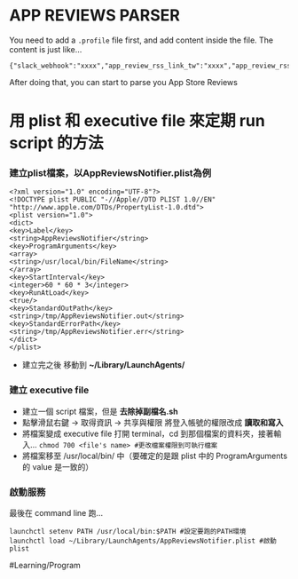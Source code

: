 # APP REVIEWS PARSER

You need to add a  `.profile`  file first, and add content inside the file. The content is just like…
```
{"slack_webhook":"xxxx","app_review_rss_link_tw":"xxxx","app_review_rss_link_jp":"xxxx","app_review_rss_link_us":"xxxx"}
```

After doing that,  you can start to parse you App Store Reviews

# 用 plist 和 executive file 來定期 run script 的方法
### 建立plist檔案，以AppReviewsNotifier.plist為例
```
<?xml version="1.0" encoding="UTF-8"?>
<!DOCTYPE plist PUBLIC "-//Apple//DTD PLIST 1.0//EN" "http://www.apple.com/DTDs/PropertyList-1.0.dtd">
<plist version="1.0">
<dict>
<key>Label</key>
<string>AppReviewsNotifier</string>
<key>ProgramArguments</key>
<array>
<string>/usr/local/bin/FileName</string>
</array>
<key>StartInterval</key>
<integer>60 * 60 * 3</integer>
<key>RunAtLoad</key>
<true/>
<key>StandardOutPath</key>
<string>/tmp/AppReviewsNotifier.out</string>
<key>StandardErrorPath</key>
<string>/tmp/AppReviewsNotifier.err</string>
</dict>
</plist>
```

- 建立完之後 移動到  **~/Library/LaunchAgents/** 

### 建立 executive file
- 建立一個 script 檔案，但是 **去除掉副檔名.sh**
- 點擊滑鼠右鍵 -> 取得資訊 -> 共享與權限
將登入帳號的權限改成 **讀取和寫入**
- 將檔案變成 executive file
打開 terminal，cd 到那個檔案的資料夾，接著輸入...
`chmod 700 <file's name> #更改檔案權限到可執行檔案`
- 將檔案移至 /usr/local/bin/ 中（要確定的是跟 plist 中的 ProgramArguments 的 value 是一致的）

### 啟動服務
最後在 command line 跑...
```
launchctl setenv PATH /usr/local/bin:$PATH #設定要跑的PATH環境
launchctl load ~/Library/LaunchAgents/AppReviewsNotifier.plist #啟動plist
```

#Learning/Program
